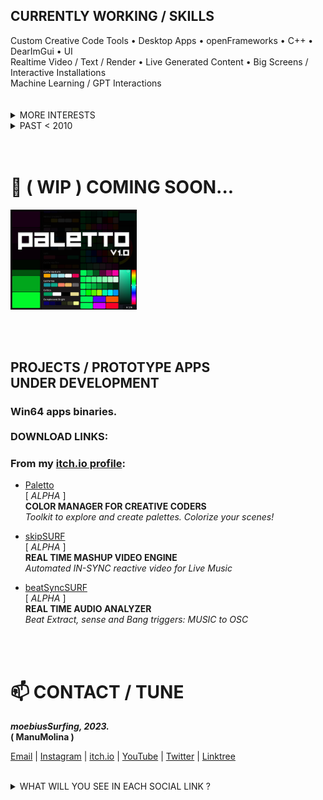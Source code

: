 <br/><br/>

<h2>CURRENTLY WORKING / SKILLS</h2> 
Custom Creative Code Tools  •  Desktop Apps  •   openFrameworks  •  C++  •  DearImGui  •  UI  <br/>
Realtime Video / Text / Render  •  Live Generated Content  •  Big Screens / Interactive Installations  <br/>
Machine Learning / GPT Interactions  <br/>

<br/>
<br/>

<details>
<summary>MORE INTERESTS</summary>
  
</br>

<b>OTHER SKILLS</b>
</br>
Arduino • Espressif ESP8266 / ESP32 USB • WIFI / OSC bridge integration with ofApp's  •  Electronics

<b>STARTING LEARN</b>
</br>
Unreal Engine  •  Virtual Production  •  Houdini  •  React / ThreeJS / Electron

<br/>

</details>
 
<details>
<summary>PAST < 2010</summary>
</br>
Toshiba MSX 64Kb. Commodore AMIGA 500. Intel 486 DX2. Music Trackers & Gravis Ultrasound. **1990**'s.  <br/><br/>
Tech-Telecom Engineer, Barcelona. UPC. Electronics, Audio DSP spec. **~2000**.  <br/><br/>
Sound Engineer and Music Producer. **2001-2009**.  <br/><br/>
Live AV Streamer since 2004  •  Live Stream enhanced music shows. **~2008**.  <br/><br/>
Mixed Reality decentralized music Events in Second Life Metaverse vs Real Life  <br/><br/>
Machinima DJ´s party scene film making, **~2007-2010**.  <br/><br/>
 
</details>
 
<br/>
<br/>

<h1>🔭 ( WIP ) COMING SOON...</h1>

<div align="left">
<img src="https://github.com/moebiussurfing/moebiusSurfing/blob/main/Paletto_Thumbnail.png" align="center" height="40%" width="40%">
</div>

<br/>
<br/>
<br/>

<p>
<h2>
PROJECTS / PROTOTYPE APPS<br/>
UNDER DEVELOPMENT<br/> 
</h2>
</p>

<p>
<h3>
Win64 apps binaries.<br/><br/>
DOWNLOAD LINKS:
</h3>
</p>

<p>
<h3>From my <a href="https://moebiussurfing.itch.io/" target="_blank">itch.io profile</a>:<br/>

</h3>
</p>

<p>
  
  * <a href="https://moebiussurfing.itch.io/paletto?secret=VXDlB9ydmE23TwQwdng75c7uo" target="_blank">Paletto</a> <br/>[ <i>ALPHA</i> ]
  <br/><b>COLOR MANAGER FOR CREATIVE CODERS</b><br/>
<i>Toolkit to explore and create palettes. Colorize your scenes!</i><br/>

  * <a href="https://moebiussurfing.itch.io/skipsurf?secret=vThAQqFofT4go1Wvh4KUcCHO8UU" target="_blank">skipSURF</a> <br/>[ <i>ALPHA</i> ]
  <br/><b>REAL TIME MASHUP VIDEO ENGINE</b><br/> 
<i>Automated IN-SYNC reactive video for Live Music</i><br/>

  * <a href="https://moebiussurfing.itch.io/beatsyncsurf?secret=YWZnvUDrkW76SEs81aQJkQ7jmlE" target="_blank">beatSyncSURF</a> <br/>[ <i>ALPHA</i> ]
  <br/><b>REAL TIME AUDIO ANALYZER</b><br/> 
<i>Beat Extract, sense and Bang triggers: MUSIC to OSC</i></br>

</p>

<br/>
<br/>

<h1>📫 CONTACT / TUNE</h1>

<p>
<strong> 
  <em>
moebiusSurfing, 2023.
  </em>
<br/>
( ManuMolina )

</strong>
</p>

<p>
<a href="mailto:moebiussurfing@gmail.com" target="_blank">Email</a> |  
<a href="https://www.instagram.com/moebiusSurfing/" target="_blank">Instagram</a> | 
<a href="https://moebiussurfing.itch.io/" target="_blank">itch.io</a> | 
<a href="https://www.youtube.com/moebiusSurfing" target="_blank">YouTube</a> | 
<a href="https://twitter.com/moebiusSurfing/" target="_blank">Twitter</a> | 
<a href="https://linktr.ee/moebiussurfing" target="_blank">Linktree</a>
</p>

<br/>

<details>
<summary>WHAT WILL YOU SEE IN EACH SOCIAL LINK ?</summary>
<br>
 
**GitHub**:  
_My libraries/modules currently under development. Mainly openFrameworks addons._<br/>

**Instagram**:  
_Weekly/Monthly showcase of currently developing tools._<br/>

**Itch.io**:  
_Ready to download and install. Binaries of my desktop apps for Windows under development._<br/>

**YouTube**:  
_Some creative code experiments, screencasts of libraries/modules/addons and other archived stuff._<br/>

**Twitter**:  
_Tweets of my released apps/tools, and feed from some creative coders and developers that I follow._<br/>

**Linktree**:  
_All my profiles links and currently WIP projects._<br/>
 
</details>

<br/><br/>
